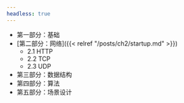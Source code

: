 ```yaml
---
headless: true
---
```


- 第一部分：基础
- [第二部分：网络]({{< relref "/posts/ch2/startup.md" >}})
    - 2.1 HTTP
    - 2.2 TCP
    - 2.3 UDP
- 第三部分：数据结构
- 第四部分：算法
- 第五部分：场景设计